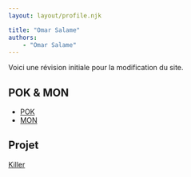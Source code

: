 ```yaml
---
layout: layout/profile.njk

title: "Omar Salame"
authors:
    - "Omar Salame"
---
```


Voici une révision initiale pour la modification du site.

## POK & MON

* [POK](./pok)
* [MON](./mon)

## Projet

[Killer](../../../projets/2023-2024/Killer)
